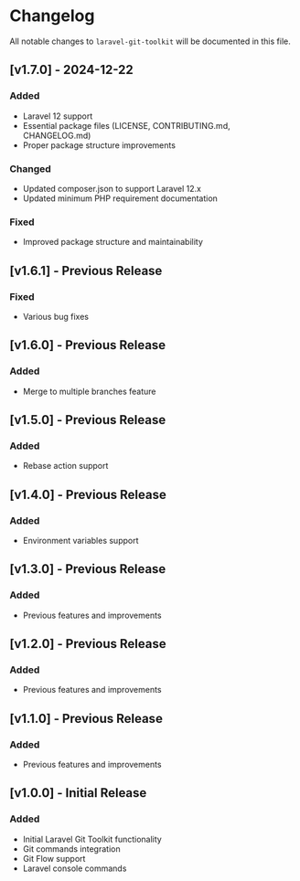 # Changelog

All notable changes to `laravel-git-toolkit` will be documented in this file.

## [v1.7.0] - 2024-12-22

### Added

- Laravel 12 support
- Essential package files (LICENSE, CONTRIBUTING.md, CHANGELOG.md)
- Proper package structure improvements

### Changed

- Updated composer.json to support Laravel 12.x
- Updated minimum PHP requirement documentation

### Fixed

- Improved package structure and maintainability

## [v1.6.1] - Previous Release

### Fixed

- Various bug fixes

## [v1.6.0] - Previous Release

### Added

- Merge to multiple branches feature

## [v1.5.0] - Previous Release

### Added

- Rebase action support

## [v1.4.0] - Previous Release

### Added

- Environment variables support

## [v1.3.0] - Previous Release

### Added

- Previous features and improvements

## [v1.2.0] - Previous Release

### Added

- Previous features and improvements

## [v1.1.0] - Previous Release

### Added

- Previous features and improvements

## [v1.0.0] - Initial Release

### Added

- Initial Laravel Git Toolkit functionality
- Git commands integration
- Git Flow support
- Laravel console commands
